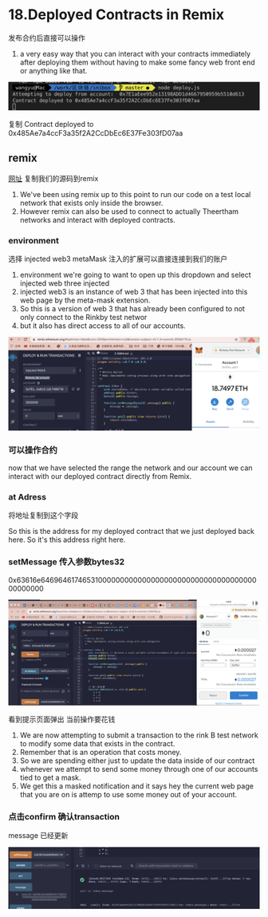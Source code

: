 
# 18.Deployed Contracts in Remix
发布合约后直接可以操作
1. a very easy way that you can interact with your contracts immediately after deploying them without having to make some fancy web front end or anything like that.

![img](../image/section2/23.png ':size=600')

复制 Contract deployed to 0x485Ae7a4ccF3a35f2A2CcDbEc6E37Fe303fD07aa

## remix 
[网址](https://remix.ethereum.org/)
复制我们的源码到remix

1. We've been using remix up to this point to run our code on a test local network that exists only inside the browser.
2. However remix can also be used to connect to actually Theertham networks and interact with deployed contracts.

### environment
选择 injected web3 metaMask 注入的扩展可以直接连接到我们的账户
1. environment we're going to want to open up this dropdown and select injected web three injected
2.  injected web3 is an instance of web 3 that has been injected into this web page by the meta-mask extension.
3.  So this is a version of web 3 that has already been configured to not only connect to the Rinkby test networ
4.  but it also has direct access to all of our accounts.

![img](../image/section2/25.png ':size=800')

### 可以操作合约
now that we have selected the range the network and our account we can interact with our deployed contract directly from Remix.

### at Adress
将地址复制到这个字段

So this is the address for my deployed contract that we just deployed back here. So it's this address right here.

### setMessage 传入参数bytes32
0x63616e6469646174653100000000000000000000000000000000000000000000

![img](../image/section2/27.png ':size=800')


看到提示页面弹出 当前操作要花钱
1. We are now attempting to submit a transaction to the rink B test network to modify some data that exists in the contract.
2. Remember that is an operation that costs money.
3. So we are spending either just to update the data inside of our contract 
4. whenever we attempt to send some money through one of our accounts tied to get a mask.
5. We get this a masked notification and it says hey the current web page that you are on is attemp to use some money out of your account.


### 点击confirm 确认transaction

message 已经更新

![img](../image/section2/28.png ':size=800')

